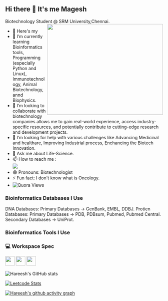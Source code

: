 ## Hi there 👋 It's me Magesh 

Biotechnology Student @ SRM University,Chennai.
<img align="right" width="370" height="290" src="https://i.pinimg.com/originals/47/f0/34/47f0342cec72b800463bf003eac1257e.gif">
- 🔭 Here's my                                              
- 🌱 I’m currently learning Bioinformatics tools, Programming (especially Python and Linux), Immunotechnology, Animal Biotechnology, annd Biophysics. 
- 👯 I’m looking to collaborate   with biotechnology companies allows me to gain real-world experience, access industry-specific resources, and potentially contribute to cutting-edge research and development projects.
- 🤔 I’m looking for help with various challenges like Advancing Medicinal and healthare, Improving Industrial process, Enchancing the Biotech Innovation.
- 💬 Ask me about Life-Science.
- 📫 How to reach me :
<br />  [<img src="https://img.shields.io/badge/LinkedIn-0077B5?style=for-the-badge&logo=linkedin&logoColor=white" />](https://www.linkedin.com/in/magesh-s-678ab722b/)
- 😄 Pronouns: Biotechnologist
- ⚡ Fun fact: I don't know what is Oncology.
- ![Quora Views](https://www.quora.com/profile/Magesh-S-112)


### Bioinformatics Databases I Use
DNA Databases: Primary Databases -> GenBank, EMBL, DDBJ.
Protien Databases: Primary Databases -> PDB, PDBsum, Pubmed, Pubmed Central.
                   Secondary Databases -> UniProt.

### Bioinformatics Tools I Use
                   




### 💻 Workspace Spec
<img height="30" src="https://img.shields.io/badge/Macbook-Pro_M1-ED1C24?style=for-the-badge&logo=apple&logoColor=white"/> <img height="30" src="https://img.shields.io/badge/NVIDIA-GTX1650-76B900?style=for-the-badge&logo=nvidia&logoColor=white"/>  <img height="30" src="https://img.shields.io/badge/AMD-Ryzen_5_4600H-ED1C24?style=for-the-badge&logo=amd&logoColor=white"/> 

![Hareesh's GitHub stats](https://github-readme-stats.vercel.app/api?username=hareesh-r&theme=dark&show_icons=true&&hide=issues,contribs)

[![Leetcode Stats](https://leetcard.jacoblin.cool/hareeshprogrammer?ext=contest&theme=dark)](https://leetcode.com/hareeshprogrammer)

[![Hareesh's github activity graph](https://github-readme-activity-graph.vercel.app/graph?username=hareesh-r&bg_color=000000&color=ffffff&line=51f565&point=ffffff&area=true&hide_border=true)](https://github.com/ashutosh00710/github-readme-activity-graph)
